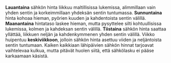 **Lauantaina** sähkön hinta liikkuu maltillisissa lukemissa, alimmillaan vain yhden sentin ja korkeimmillaan yhdeksän sentin tuntumassa. **Sunnuntaina** hinta kohoaa hieman, pyörien kuuden ja kahdentoista sentin välillä. **Maanantaina** hintataso laskee hieman, mutta pysyttelee silti kohtuullisissa lukemissa, kolmen ja kahdeksan sentin välillä. **Tiistaina** sähkön hinta saattaa yllättää, liikkuen neljän ja kahdenkymmenen yhden sentin välillä. Viikko huipentuu **keskiviikkoon**, jolloin sähkön hinta asettuu viiden ja neljäntoista sentin tuntumaan. Kaiken kaikkiaan lähipäivien sähkön hinnat tarjoavat vaihtelevaa kulkua, mutta pitävät huolen siitä, että sähkölasku ei pääse karkaamaan käsistä.